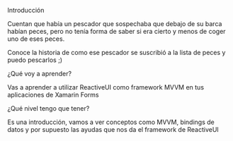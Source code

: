 Introducción

Cuentan que había un pescador que sospechaba que debajo de su barca habían peces, pero no tenía forma de saber si era cierto y menos de coger uno de eses peces.

Conoce la historia de como ese pescador se suscribió a la lista de peces y puedo pescarlos ;)

¿Qué voy a aprender?

Vas a aprender a utilizar ReactiveUI como framework MVVM en tus aplicaciones de Xamarin Forms

¿Qué nivel tengo que tener?

Es una introducción, vamos a ver conceptos como MVVM, bindings de datos y por supuesto las ayudas que nos da el framework de ReactiveUI